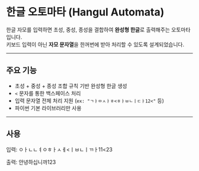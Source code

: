 # 한글 오토마타 (Hangul Automata)

한글 자모를 입력하면 초성, 중성, 종성을 결합하여 **완성형 한글**로 출력해주는 오토마타입니다.  
키보드 입력이 아닌 **자모 문자열**을 한꺼번에 받아 처리할 수 있도록 설계되었습니다.

---

## 주요 기능

- 초성 + 중성 + 종성 조합 규칙 기반 완성형 한글 생성
- `<` 문자를 통한 백스페이스 처리
- 입력 문자열 전체 처리 지원 (`ex: "ㄱㅏㅁㅅㅏㅎ<ㅎㅏㅂㄴㅣㄷㅏ12<"` 등)
- 파이썬 기본 라이브러리만 사용

---

## 사용 

입력: ㅇㅏㄴㄴㅕㅇㅎㅏㅅㅔ<ㅣㅂㄴㅣㄲㅏ11<23

출력: 안녕하십니까123
